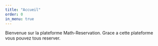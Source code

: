 ```yaml
---
title: "Accueil"
order: 0
in_menu: true
---
```

Bienvenue sur la plateforme Math-Reservation. 
Grace a cette plateforme vous pouvez tous reserver. 